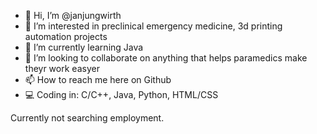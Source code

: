 - 👋 Hi, I’m @janjungwirth
- 👀 I’m interested in preclinical emergency medicine, 3d printing automation projects
- 🌱 I’m currently learning Java
- 💞️ I’m looking to collaborate on anything that helps paramedics make theyr work easyer
- 📫 How to reach me here on Github
- 💻 Coding in: C/C++, Java, Python, HTML/CSS

Currently not searching employment. 
